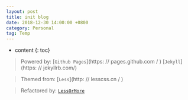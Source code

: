 ```yaml
---
layout: post
title: init blog
date: 2018-12-30 14:00:00 +0800
category: Personal
tag: Temp
---
```


* content
{: toc}


> Powered by: [`Github Pages`](https: // pages.github.com / ) [`Jekyll`](https: // jekyllrb.com/)

> Themed from: [`Less`](http: // lesscss.cn / )

> Refactored by: [`LessOrMore`](https://github.com/luoyan35714/LessOrMore)
